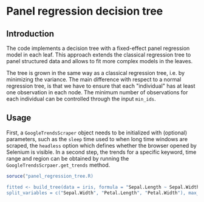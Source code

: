 # Panel regression decision tree
## Introduction
The code implements a decision tree with a fixed-effect panel regression model in each leaf. This 
approach extends the classical regression tree to panel structured data and allows to fit more 
complex models in the leaves.

The tree is grown in the same way as a classical regression tree, i.e. by minimizing the variance. The main
difference with respect to a normal regression tree, is that we have to ensure that each "individual" has at
least one observation in each node. The minimum number of observations for each individual can be controlled
through the input `min_ids`.

## Usage
First, a `GoogleTrendsScraper` object needs to be initialized with (optional) parameters, such as
the `sleep` time used to when long time windows are scraped, the `headless` option which defines
whether the browser opened by Selenium is visible. In a second step, the trends for a specific 
keyword, time range and region can be obtained by running the `GoogleTrendsScrpaer.get_trends`
method. 

```R
soruce("panel_regression_tree.R)

fitted <- build_tree(data = iris, formula = "Sepal.Length ~ Sepal.Width + Petal.Length", 
split_variables = c("Sepal.Width", "Petal.Length", "Petal.Width"), max_depth = 4, id = "Species", min_obs = 5, min_ids = 3)
```
